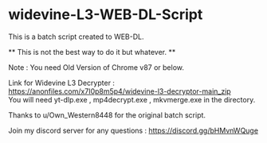 # widevine-L3-WEB-DL-Script
This is a batch script created to WEB-DL.

** This is not the best way to do it but whatever. **

Note : You need Old Version of Chrome v87 or below.  

Link for Widevine L3 Decrypter : https://anonfiles.com/x7I0p8m5p4/widevine-l3-decryptor-main_zip  
You will need yt-dlp.exe , mp4decrypt.exe , mkvmerge.exe in the directory. 

Thanks to u/Own_Western8448 for the original batch script.  

Join my discord server for any questions : https://discord.gg/bHMvnWQuge
